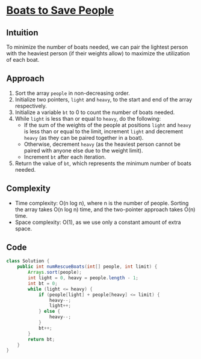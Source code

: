 
# [Boats to Save People](https://leetcode.com/problems/boats-to-save-people/?envType=daily-question&envId=2024-05-04)

## Intuition
To minimize the number of boats needed, we can pair the lightest person with the heaviest person (if their weights allow) to maximize the utilization of each boat.

## Approach
1. Sort the array `people` in non-decreasing order.
2. Initialize two pointers, `light` and `heavy`, to the start and end of the array respectively.
3. Initialize a variable `bt` to 0 to count the number of boats needed.
4. While `light` is less than or equal to `heavy`, do the following:
   - If the sum of the weights of the people at positions `light` and `heavy` is less than or equal to the limit, increment `light` and decrement `heavy` (as they can be paired together in a boat).
   - Otherwise, decrement `heavy` (as the heaviest person cannot be paired with anyone else due to the weight limit).
   - Increment `bt` after each iteration.
5. Return the value of `bt`, which represents the minimum number of boats needed.

## Complexity
- Time complexity: O(n log n), where n is the number of people. Sorting the array takes O(n log n) time, and the two-pointer approach takes O(n) time.
- Space complexity: O(1), as we use only a constant amount of extra space.

## Code
```java
class Solution {
    public int numRescueBoats(int[] people, int limit) {
        Arrays.sort(people);
        int light = 0, heavy = people.length - 1;
        int bt = 0;
        while (light <= heavy) {
            if (people[light] + people[heavy] <= limit) {
                heavy--;
                light++;
            } else {
                heavy--;
            }
            bt++;
        }
        return bt;
    }
}
